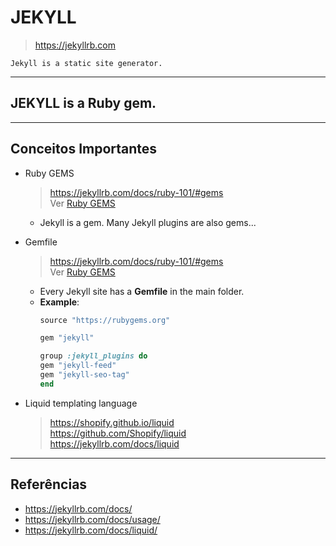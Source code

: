 # JEKYLL

  > https://jekyllrb.com

    Jekyll is a static site generator.

---

## JEKYLL is a Ruby gem.

---

## Conceitos Importantes

- Ruby GEMS
  > https://jekyllrb.com/docs/ruby-101/#gems \
  > Ver [Ruby GEMS](./RUBY.md)
  - Jekyll is a gem. Many Jekyll plugins are also gems...

- Gemfile
  > https://jekyllrb.com/docs/ruby-101/#gems \
  > Ver [Ruby GEMS](./RUBY.md)
  - Every Jekyll site has a **Gemfile** in the main folder.
  - **Example**:
    ```ruby
    source "https://rubygems.org"

    gem "jekyll"

    group :jekyll_plugins do
    gem "jekyll-feed"
    gem "jekyll-seo-tag"
    end
    ```

- Liquid templating language
  > https://shopify.github.io/liquid \
  > https://github.com/Shopify/liquid \
  > https://jekyllrb.com/docs/liquid

---

## Referências

- https://jekyllrb.com/docs/
- https://jekyllrb.com/docs/usage/
- https://jekyllrb.com/docs/liquid/